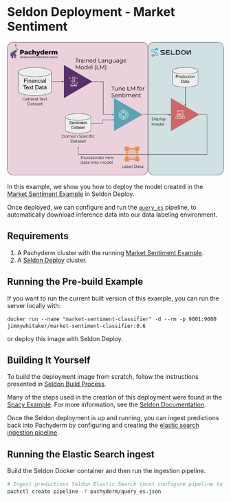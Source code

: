 # Seldon Deployment - Market Sentiment

<p align="center">
	<img src='images/seldon_integration.png' width='600' title=''>
</p>

In this example, we show you how to deploy the model created in the [Market Sentiment Example](../market-sentiment) in Seldon Deploy.

Once deployed, we can configure and run the [`query_es`](pachyderm/query_es.json) pipeline, to automatically download inference data into our data labeling environment. 

## Requirements
1. A Pachyderm cluster with the running [Market Sentiment Example](../market-sentiment).
2. A [Seldon Deploy](https://www.seldon.io/tech/products/deploy/) cluster.

## Running the Pre-build Example

If you want to run the current built version of this example, you can run the server locally with:
```
docker run --name "market-sentiment-classifier" -d --rm -p 9001:9000 jimmywhitaker/market-sentiment-classifier:0.6
```
or deploy this image with Seldon Deploy.

## Building It Yourself

To build the deployment image from scratch, follow the instructions presented in [Seldon Build Process](./SeldonBuildProcess.md).

Many of the steps used in the creation of this deployment were found in the [Spacy Example](https://docs.seldon.io/projects/seldon-core/en/latest/examples/sklearn_spacy_text_classifier_example.html). For more information, see the [Seldon Documentation](https://docs.seldon.io).

Once the Seldon deployment is up and running, you can ingest predictions back into Pachyderm by configuring and creating the [elastic search ingestion pipeline](pachyderm/query_ex.json).

## Running the Elastic Search ingest
Build the Seldon Docker container and then run the ingestion pipeline.

```bash
# Ingest predictions Seldon Elastic Search (must configure pipeline to point to Seldon cluster)
pachctl create pipeline -f pachyderm/query_es.json
```